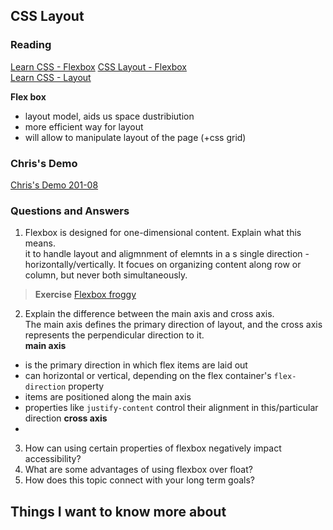 ## CSS Layout

### Reading
[Learn CSS - Flexbox](https://web.dev/learn/css/flexbox/)
[CSS Layout - Flexbox](https://developer.mozilla.org/en-US/docs/Learn/CSS/CSS_layout/Flexbox)  
[Learn CSS - Layout](https://web.dev/learn/css/layout/)  


**Flex box**
- layout model, aids us space dustribiution   
- more efficient way for  layout  
- will allow to manipulate layout of the page (+css grid)

### Chris's Demo
[Chris's Demo 201-08](https://github.com/CSEAMAN3/201-d5-class-demos/tree/main/201-class-08)  

### Questions and Answers
1. Flexbox is designed for one-dimensional content. Explain what this means.  
it to handle layout and aligmnment of elemnts in a s single direction - horizontally/vertically. It focues on organizing content along row or column, but never both simultaneously. 
> **Exercise** [Flexbox froggy](https://flexboxfroggy.com/)  

2. Explain the difference between the main axis and cross axis.  
The main axis defines the primary direction of layout, and the cross axis represents the perpendicular direction to it.  
**main axis**   
- is the primary direction in which flex items are laid out
- can horizontal or vertical, depending on the flex container's `flex-direction` property
- items are positioned along the main axis
- properties like `justify-content` control their alignment in this/particular direction
**cross axis**
- 
3. How can using certain properties of flexbox negatively impact accessibility?  
4. What are some advantages of using flexbox over float?  
5. How does this topic connect with your long term goals?

## Things I want to know more about  